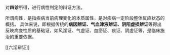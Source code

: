 对**四诊**所得，进行病性判定的辩证方法。

所谓病性，是指疾病当前病理变化的本质属性，是对疾病一定阶段整体反应状态的概括。
具体来说，即根据传统的**病因辨证、气血津液辨证、阴阳虚损辨证**等得出反映病变性质的基础证，如风淫证、气虚证、血瘀证、痰证、阴虚证等，是临床施治的重要依据。

[[六淫辩证]]

























